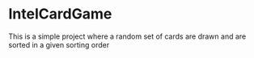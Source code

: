 # IntelCardGame
This is a simple project where a random set of cards are drawn and are sorted in a given sorting order
